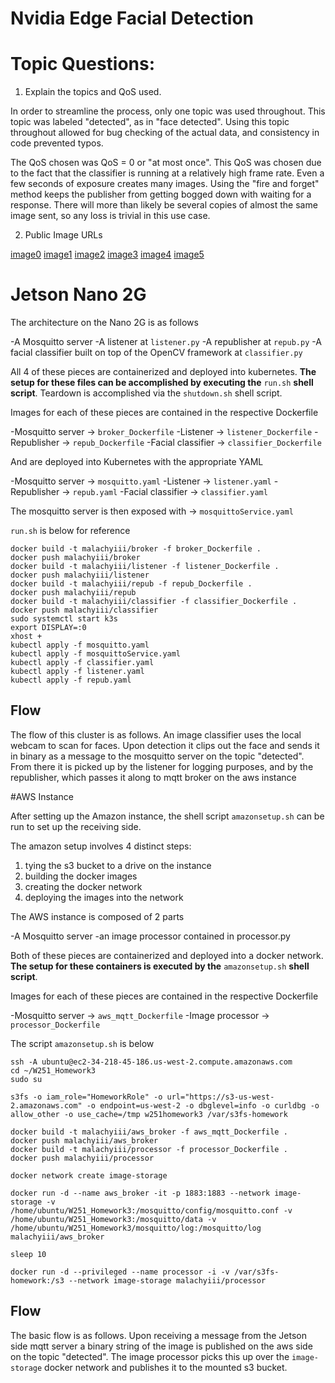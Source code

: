 # Nvidia Edge Facial Detection

# Topic Questions:

1. Explain the topics and QoS used.

In order to streamline the process, only one topic was used throughout. This topic was labeled "detected", as in "face detected". Using this topic throughout allowed for bug checking of the actual data, and consistency in code prevented typos.

The QoS chosen was QoS = 0 or "at most once". This QoS was chosen due to the fact that the classifier is running at a relatively high frame rate. Even a few seconds of exposure creates many images. Using the "fire and forget" method keeps the publisher from getting bogged down with waiting for a response. There will more than likely be several copies of almost the same image sent, so any loss is trivial in this use case.

2. Public Image URLs

[image0](https://w251homework3.s3.amazonaws.com/0.png)
[image1](https://w251homework3.s3.amazonaws.com/1.png)
[image2](https://w251homework3.s3.amazonaws.com/2.png)
[image3](https://w251homework3.s3.amazonaws.com/3.png)
[image4](https://w251homework3.s3.amazonaws.com/4.png)
[image5](https://w251homework3.s3.amazonaws.com/5.png)

# Jetson Nano 2G

The architecture on the Nano 2G is as follows

-A Mosquitto server
-A listener at `listener.py`
-A republisher at `repub.py`
-A facial classifier built on top of the OpenCV framework at `classifier.py`

All 4 of these pieces are containerized and deployed into kubernetes. **The setup for these files can be accomplished by executing the** `run.sh` **shell script**. Teardown is accomplished via the `shutdown.sh` shell script.

Images for each of these pieces are contained in the respective Dockerfile

-Mosquitto server -> `broker_Dockerfile`
-Listener -> `listener_Dockerfile`
-Republisher -> `repub_Dockerfile`
-Facial classifier -> `classifier_Dockerfile`

And are deployed into Kubernetes with the appropriate YAML

-Mosquitto server -> `mosquitto.yaml`
-Listener -> `listener.yaml`
-Republisher -> `repub.yaml`
-Facial classifier -> `classifier.yaml`

The mosquitto server is then exposed with -> `mosquittoService.yaml`

`run.sh` is below for reference

```
docker build -t malachyiii/broker -f broker_Dockerfile .
docker push malachyiii/broker
docker build -t malachyiii/listener -f listener_Dockerfile .
docker push malachyiii/listener
docker build -t malachyiii/repub -f repub_Dockerfile .
docker push malachyiii/repub
docker build -t malachyiii/classifier -f classifier_Dockerfile .
docker push malachyiii/classifier
sudo systemctl start k3s
export DISPLAY=:0
xhost +
kubectl apply -f mosquitto.yaml
kubectl apply -f mosquittoService.yaml
kubectl apply -f classifier.yaml
kubectl apply -f listener.yaml
kubectl apply -f repub.yaml
```

## Flow

The flow of this cluster is as follows. An image classifier uses the local webcam to scan for faces. Upon detection it clips out the face and sends it in binary as a message to the mosquitto server on the topic "detected". From there it is picked up by the listener for logging purposes, and by the republisher, which passes it along to mqtt broker on the aws instance

#AWS Instance

After setting up the Amazon instance, the shell script `amazonsetup.sh` can be run to set up the receiving side.

The amazon setup involves 4 distinct steps:

1. tying the s3 bucket to a drive on the instance
2. building the docker images
3. creating the docker network
4. deploying the images into the network

The AWS instance is composed of 2 parts

-A Mosquitto server
-an image processor contained in processor.py

Both of these pieces are containerized and deployed into a docker network. **The setup for these containers is executed by the** `amazonsetup.sh` **shell script**.

Images for each of these pieces are contained in the respective Dockerfile

-Mosquitto server -> `aws_mqtt_Dockerfile`
-Image processor -> `processor_Dockerfile`

The script `amazonsetup.sh` is below

```
ssh -A ubuntu@ec2-34-218-45-186.us-west-2.compute.amazonaws.com
cd ~/W251_Homework3
sudo su

s3fs -o iam_role="HomeworkRole" -o url="https://s3-us-west-2.amazonaws.com" -o endpoint=us-west-2 -o dbglevel=info -o curldbg -o allow_other -o use_cache=/tmp w251homework3 /var/s3fs-homework

docker build -t malachyiii/aws_broker -f aws_mqtt_Dockerfile .
docker push malachyiii/aws_broker
docker build -t malachyiii/processor -f processor_Dockerfile .
docker push malachyiii/processor

docker network create image-storage

docker run -d --name aws_broker -it -p 1883:1883 --network image-storage -v /home/ubuntu/W251_Homework3:/mosquitto/config/mosquitto.conf -v /home/ubuntu/W251_Homework3:/mosquitto/data -v /home/ubuntu/W251_Homework3/mosquitto/log:/mosquitto/log malachyiii/aws_broker

sleep 10

docker run -d --privileged --name processor -i -v /var/s3fs-homework:/s3 --network image-storage malachyiii/processor
```

## Flow

The basic flow is as follows. Upon receiving a message from the Jetson side mqtt server a binary string of the image is published on the aws side on the topic "detected". The image processor picks this up over the `image-storage` docker network and publishes it to the mounted s3 bucket. 

